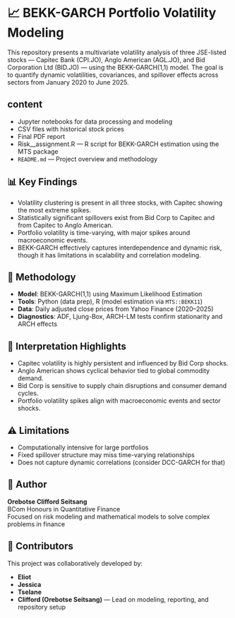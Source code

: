 # 📈 BEKK-GARCH Portfolio Volatility Modeling

This repository presents a multivariate volatility analysis of three JSE-listed stocks — Capitec Bank (CPI.JO), Anglo American (AGL.JO), and Bid Corporation Ltd (BID.JO) — using the BEKK-GARCH(1,1) model. The goal is to quantify dynamic volatilities, covariances, and spillover effects across sectors from January 2020 to June 2025.

## content

-  Jupyter notebooks for data processing and modeling
-  CSV files with historical stock prices
-  Final PDF report 
- Risk__assignment.R — R script for BEKK-GARCH estimation using the MTS package
- `README.md` — Project overview and methodology

## 📊 Key Findings

- Volatility clustering is present in all three stocks, with Capitec showing the most extreme spikes.
- Statistically significant spillovers exist from Bid Corp to Capitec and from Capitec to Anglo American.
- Portfolio volatility is time-varying, with major spikes around macroeconomic events.
- BEKK-GARCH effectively captures interdependence and dynamic risk, though it has limitations in scalability and correlation modeling.

## 🧠 Methodology

- **Model**: BEKK-GARCH(1,1) using Maximum Likelihood Estimation
- **Tools**: Python (data prep), R (model estimation via `MTS::BEKK11`)
- **Data**: Daily adjusted close prices from Yahoo Finance (2020–2025)
- **Diagnostics**: ADF, Ljung-Box, ARCH-LM tests confirm stationarity and ARCH effects

## 📌 Interpretation Highlights

- Capitec volatility is highly persistent and influenced by Bid Corp shocks.
- Anglo American shows cyclical behavior tied to global commodity demand.
- Bid Corp is sensitive to supply chain disruptions and consumer demand cycles.
- Portfolio volatility spikes align with macroeconomic events and sector shocks.

## ⚠️ Limitations

- Computationally intensive for large portfolios
- Fixed spillover structure may miss time-varying relationships
- Does not capture dynamic correlations (consider DCC-GARCH for that)


## 👤 Author

**Orebotse Clifford Seitsang**  
BCom Honours in Quantitative Finance  
Focused on risk modeling and mathematical models to solve complex problems in finance

## 👥 Contributors

This project was collaboratively developed by:

- **Eliot**
- **Jessica**
- **Tselane**
- **Clifford (Orebotse Seitsang)** — Lead on modeling, reporting, and repository setup


